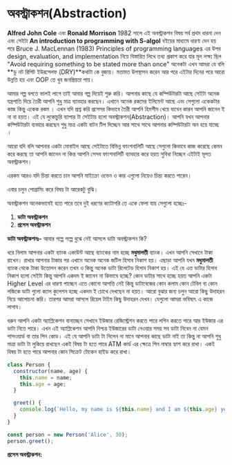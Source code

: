 # অবস্ট্রাকশন(Abstraction)

**Alfred John Cole** এবং **Ronald Morrison** 1982 সালে এই অবস্ট্রাকশন বিষয় সর্ব প্রথম ধারনা দেন এবং সেইটা **An introduction to programming with S-algol** বইয়ের মাধ্যমে ধারণা দেন হয় পরে Bruce J. MacLennan (1983) Principles of programming languages এর উপর design, evaluation, and implementation নিয়ে বিস্তারিত লিখে তথ্য প্রকাশ করে যার মূল লক্ষ্য ছিল "Avoid requiring something to be stated more than once" অনেকটা এখন আমরা যে বলি **ডু নট রিপিট ইউরসেলফ (DRY)**কথাটা কে বুজায়। মতামত উপস্থাপন করেন আর পরে এইটার দিনের পরে আরো উন্নতি হয় এবং OOP তে খুব জনপ্রিয়তা পায়।&#x20;

আমার গল্প বলতে ভালই লাগে তাই আবার গল্প দিয়েই শুরু করি। আপনার কাছে যে কম্পিউটারটা আছে সেইটা অনেক যন্ত্রপাতি দিয়ে তৈরী আপনি শুধু মাত্র ব্যাবহার করছেন। এখানে অনেক রকমের ইলিমেন্ট আছে এবং সেগুলো একেকটার কাজ কিন্তু একেক রকম । এখন যদি প্রশ্ন করি প্রসেসর কিভাবে তৈরী আপনি হিমশীম খেয়ে যাবেন কারন আপনি জানেন ই না বা হয়ত। এই যে লুকোচুরি ব্যাপার টা সেইটায় হলো অবস্ট্রাকশন(Abstraction)। আপনি যখন আপনার কম্পিউটারটা ব্যবহার করছেন শুধু মাত্র একটা বাটন টিপ দিচ্ছেন আর সাথে সাথে আপনার কম্পিউটারটা অন হয়ে যাচ্ছে ।

আরো যদি বলি আপনার একটা মোবাইল আছে সেইটাতে বিভিন্ন ফাংশনালিটি আছে সেগুলো কিভাবে কাজ করেছে কেমন করে করছে তা আপনি জানেন না কিন্ত আপনি সেসব ফাংশনালিটি ব্যাবহার করে হয়ত সুবিধা নিচ্ছেন এইটাই মূলত অবস্ট্রাকশন।&#x20;

এরকম আরও যদি চিন্তা করতে চান আপনি মাইক্রো ওভেন ও কার এগুলো নিয়েও চিন্তা করতে পারেন।

এবার চলুন পোগ্রামিং করে বিষয় টা আরেকটু বুঝি।&#x20;

অবস্ট্রাকশন অনেকভাবেই হতে পারে তবে দুই ধরণের ক্যাটাগরি তে একে ফেলা যায় সেগুলো হচ্ছেঃ-

1. **ডাটা অবস্ট্রাকশন**
2. **প্রসেস অবস্ট্রাকশন**

**ডাটা অবস্ট্রাকশনঃ-** আবার গল্পে গল্পে বুঝে নেই আসলে ডাটা অবস্ট্রাকশন কি?&#x20;

ধরে নিলাম আপনার একটা ব্যাংক একাউন্ট আছে ব্যাংকের নাম হচ্ছে **মধুমালতী** ব্যাংক। এখন আপনি সেখানে টাকা রাখেন। রাখার আপনার টাকার পর এখানে অনেক অনেক জটিল হিসাব নিকাশ হয়। এছাড়া আপনি যখন  **মধুমালতী** ব্যাংক থেকে টাকা উত্তোলন করেন তখন ও কিন্তু অনেক ডাটা রিলেটেড হিসাব নিকাশ হয়। এই যে এত্ত ডাটার হিসাব নিকাশ হলো সেইটা কিন্তু আপনি একদম ই জানেন না কিভাবে হচ্ছে? কোন ডাটার সাথে হচ্ছে হয়ত আপনি একটা Higher Level এর ধারণা পাচ্ছেন এতে কোনো আপত্তি নেই কিন্তু ডাটাবেজের কোন কলাম কোন টেবিল বা কোন লজিকে ডাটা গুলো ক্যাল কুলেশন হচ্ছে একদম ই চোখে দেখছেন না হয়ত। আরো বুঝার জন্য চলুন আরো কিছু উদাহরন নিয়ে আলোচনা করি। তারপর আমরা আসলে রিয়েল টাইম কিছু উদাহরন দেখব। যেগুলো আমরা ভবিষ্যৎ এ কাজে লাগাব।&#x20;

ধরুন আপনি একটা অ্যাপ্লিকেশন বানাচ্ছেন সেখানে ইউজার রেজিস্ট্রেশন করতে পারে লগিন করতে পারে  আর ইউজার এর ডাটা নিতে পারে। এখন এই অ্যাপ্লিকেশন আপনি নিশ্চয় ইউজারের ডাটা নেওয়ার সময় সব ডাটা নিবেন না যেমন পাসওয়ার্ড বা তার পিন কোড। এই যে আপনি ডাটা টা নিলেন না মানে আপনার কাছে ডাটা নাই তা কিন্তু না আপনি শুধু মাত্রা ডাটা টা লুকিয়ে রাখছেন একই বিষয় টা হতে পারে ATM কার্ড এর ক্ষেত্রে পিন নাম্বার হ্যাশ করে রাখা। একই বিষয় টা হতে পারে আপনার কোন সিক্রেট টোকেন হাইড করে রাখা।&#x20;

```javascript
class Person {
  constructor(name, age) {
    this.name = name;
    this.age = age;
  }

  greet() {
    console.log(`Hello, my name is ${this.name} and I am ${this.age} years old.`);
  }
}

const person = new Person('Alice', 30);
person.greet();
```

**প্রসেস অবস্ট্রাকশন:**&#x20;

